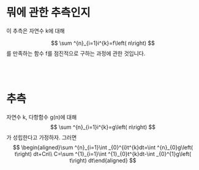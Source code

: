 # 뭐에 관한 추측인지
이 추측은 자연수 k에 대해

$$ \sum ^{n}_{i=1}i^{k}=f\left( n\right) $$
를 만족하는 함수 f를 점진적으로 구하는 과정에 관한 것입니다.

<br/>
<br/>

# 추측
자연수 k, 다항함수 g(n)에 대해
$$ \sum ^{n}_{i=1}i^{k}=g\left( n\right) $$
가 성립한다고 가정하자. 그러면
$$ \begin{aligned}\sum ^{n}_{i=1}\int _{0}^{i}t^{k}dt=\int ^{n}_{0}g\left( t\right) dt+Cn\\ C=\sum ^{1}_{i=1}\int ^{1}_{0}t^{k}dt-\int _{0}^{1}g\left( t\right) dt\end{aligned} $$



